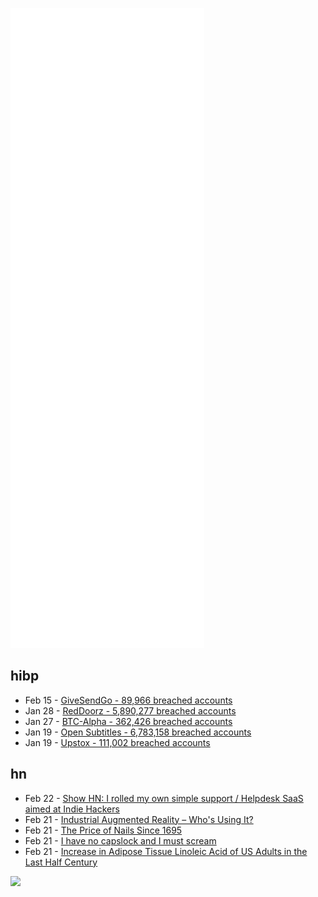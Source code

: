 ![Metrics](https://raw.githubusercontent.com/phixion/phixion/master/metrics.svg)

## hibp

<!--
for https://github.com/phixion/phixion/blob/main/.github/workflows/feeds.yml
-->
<!--START_SECTION:haveibeenpwnd-->
- Feb 15 - [GiveSendGo - 89,966 breached accounts](https://haveibeenpwned.com/PwnedWebsites#GiveSendGo)
- Jan 28 - [RedDoorz - 5,890,277 breached accounts](https://haveibeenpwned.com/PwnedWebsites#RedDoorz)
- Jan 27 - [BTC-Alpha - 362,426 breached accounts](https://haveibeenpwned.com/PwnedWebsites#BTCAlpha)
- Jan 19 - [Open Subtitles - 6,783,158 breached accounts](https://haveibeenpwned.com/PwnedWebsites#OpenSubtitles)
- Jan 19 - [Upstox - 111,002 breached accounts](https://haveibeenpwned.com/PwnedWebsites#Upstox)
<!--END_SECTION:haveibeenpwnd-->

## hn

<!--
for https://github.com/phixion/phixion/blob/main/.github/workflows/feeds.yml
-->
<!--START_SECTION:hn-->
- Feb 22 - [Show HN: I rolled my own simple support / Helpdesk SaaS aimed at Indie Hackers](https://reallysimplesupport.com)
- Feb 21 - [Industrial Augmented Reality – Who's Using It?](https://aircada.com/industrial-augmented-reality-who-is-actually-using-it/)
- Feb 21 - [The Price of Nails Since 1695](https://www.nber.org/papers/w29617)
- Feb 21 - [I have no capslock and I must scream](https://memex.marginalia.nu/log/48-i-have-no-capslock.gmi)
- Feb 21 - [Increase in Adipose Tissue Linoleic Acid of US Adults in the Last Half Century](https://academic.oup.com/advances/article/6/6/660/4555155)
<!--END_SECTION:hn-->

<!--
for https://yhype.me
-->
![](https://hit.yhype.me/github/profile?user_id=13013670)
